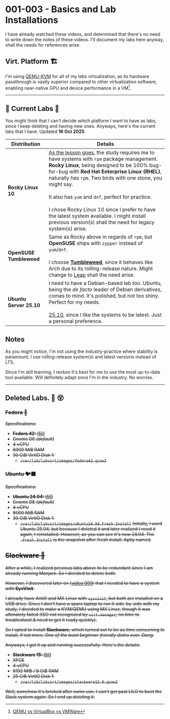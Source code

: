 # 001-003 - Basics and Lab Installations

I have already watched these videos, and determined that there's no need to write down the notes of these videos.
I'll document my labs here anyway, shall the needs for references arise.

## Virt. Platform 🏗️
I'm using [QEMU-KVM](https://tinypilotkvm.com/blogs/insights/kvm-vs-qemu) for all of my labs virtualization, as its hardware passthrough is vastly superior compared to other virtualization software, enabling near-native GPU and device performance in a VM[^1].

[^1]: [QEMU vs VirtualBox vs VMWare](https://www.diskinternals.com/vmfs-recovery/qemu-vs-virtualbox-vs-vmware/)

---
## 🔬 Current Labs 🧪

You might think that I can't decide which platform I want to have as labs, since I keep deleting and having new ones. Anyways, here's the current labs that I have. Updated **16 Oct 2025**.

| **Distribution**        | **Details**                                                                                                                                                                                                                                                                                                                                                                                                                                                                                                              |
| ----------------------- | ------------------------------------------------------------------------------------------------------------------------------------------------------------------------------------------------------------------------------------------------------------------------------------------------------------------------------------------------------------------------------------------------------------------------------------------------------------------------------------------------------------------------ |
| **Rocky Linux 10**      | [As the lesson goes](Main-Notes/017_rpm-yum-overview.md), the study requires me to have systems with `rpm` package management. **Rocky Linux**, being designed to be 100% bug-for-bug with **Red Hat Enterprise Linux (RHEL)**, naturally has `rpm`. Two birds with one stone, you might say.<br><br>It also has `yum` and `dnf`, perfect for practice.<br><br>I chose Rocky Linux 10 since I prefer to have the latest system available. I might install previous version(s) shall the need for legacy system(s) arise. |
| **OpenSUSE Tumbleweed** | Same as Rocky above in regards of `rpm`, but **OpenSUSE** ships with `zypper` instead of `yum`/`dnf`.<br><br>I choose [**Tumbleweed**](https://get.opensuse.org/tumbleweed/), since it behaves like Arch due to its rolling-release nature. Might change to [Leap](https://get.opensuse.org/leap/16.0/) shall the need arise.                                                                                                                                                                                            |
| **Ubuntu Server 25.10** | I need to have a Debian-based lab too. Ubuntu, being the *de facto* leader of Debian derivatives, comes to mind. It's polished, but not too shiny. Perfect for my needs.<br><br>[25.10](https://releases.ubuntu.com/questing/), since I like the systems to be latest. Just a personal preference.                                                                                                                                                                                                                       |

## Notes
As you might notice, I'm not using the industry-practice where stability is paramount; I use rolling-release system(s) and latest versions instead of LTS. 

Since I'm still learning, I reckon it's best for me to use the most up-to-date tool available. Will definitely adapt once I'm in the industry. No worries. 


---

## Deleted Labs. 🚮 😵
### ~~Fedora 🎩~~
~~Specifications:~~ 
- ~~**Fedora 42:** [ISO](https://download.fedoraproject.org/pub/fedora/linux/releases/42/Workstation/x86_64/iso/Fedora-Workstation-Live-42-1.1.x86_64.iso)~~
- ~~Gnome DE *(default)*~~
- ~~4 vCPU~~
- ~~8000 MiB RAM~~
- ~~30 GiB VirtIO Disk 1:~~
	- ~~`/var/lib/libvirt/images/fedora42.qcow2`~~

### ~~Ubuntu 🐦‍⬛~~
~~Specifications:~~
- ~~**Ubuntu 24.04:** [ISO](https://ubuntu.com/download/desktop/thank-you?version=24.04.3&architecture=amd64&lts=true)~~
- ~~Gnome DE *(default)*~~
-  ~~4 vCPU~~
- ~~8000 MiB RAM~~
-  ~~30 GiB VirtIO Disk 1:~~
	- ~~`/var/lib/libvirt/images/ubuntu24.04.Fresh Install`~~
~~Initially, I used Ubuntu 25.04, but because I deleted it and later realized I need it again, I reinstalled. However, as you can see it's now 24.04. The `.Fresh Install` is the snapshot after fresh install. Aptly named.~~


## ~~Slackware 🫟~~
~~After a while, I realized previous labs above to be redundant since I am already running Manjaro. So I decided to delete both.~~ 

~~However, I discovered later on ([video 009](009_1-2-runlevels-targets-concepts.md)) that I needed to have a system with **SysVinit**.~~ 

~~I already have AntiX and MX Linux with `sysvinit`, but both are installed on a USB drive. Since I don't have a spare laptop to run it side-by-side with my study, I decided to make a KVM/QEMU using MX Linux, though it was ultimately failed (ISO not recognized by `virt-manager`; no time to troubleshoot & need to get it ready quickly).~~

~~So I opted to install **Slackware**, which turned out to be as time consuming to install, if not more. *One of the least beginner-friendly distro ever. Dang.*~~ 

~~Anyways, I got it up and running successfully. Here's the details:~~ 
- ~~**Slackware 15:** [ISO](https://iso.ukdw.ac.id/slackware/slackware64-15.0-iso/)~~
- ~~XFCE~~
- ~~4 vCPU~~
- ~~8192 MiB / 8 GiB RAM~~
- ~~25 GiB VirtIO Disk 1:~~
	- ~~`/var/lib/libvirt/images/slackware15.0.qcow2`~~

~~Well, somehow it's bricked after some use. I can't get past LILO to boot the Slack system again. So I end up deleting it.~~